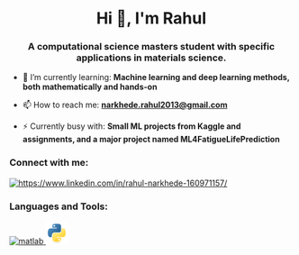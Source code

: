 

<h1 align="center">Hi 👋, I'm Rahul</h1>
<h3 align="center">A computational science masters student with specific applications in materials science.</h3>

- 🌱 I’m currently learning: **Machine learning and deep learning methods, both mathematically and hands-on**

- 📫 How to reach me: **narkhede.rahul2013@gmail.com**

- ⚡ Currently busy with: **Small ML projects from Kaggle and assignments, and a major project named ML4FatigueLifePrediction**

<h3 align="left">Connect with me:</h3>
<p align="left">
<a href="https://www.linkedin.com/in/rahul-narkhede-160971157" target="blank"><img align="center" src="https://raw.githubusercontent.com/rahuldkjain/github-profile-readme-generator/master/src/images/icons/Social/linked-in-alt.svg" alt="https://www.linkedin.com/in/rahul-narkhede-160971157/" height="30" width="40" /></a>


<h3 align="left">Languages and Tools:</h3>
<p align="left"> <a href="https://www.mathworks.com/" target="_blank" rel="noreferrer"> <img src="https://upload.wikimedia.org/wikipedia/commons/2/21/Matlab_Logo.png" alt="matlab" width="40" height="40"/> </a> <a href="https://www.python.org" target="_blank" rel="noreferrer"> <img src="https://raw.githubusercontent.com/devicons/devicon/master/icons/python/python-original.svg" alt="python" width="40" height="40"/> </a> </p>

